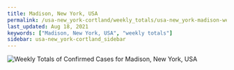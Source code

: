 ```yaml
---
title: Madison, New York, USA
permalink: /usa-new_york-cortland/weekly_totals/usa-new_york-madison-weekly_totals.html
last_updated: Aug 18, 2021
keywords: ["Madison, New York, USA", "weekly totals"]
sidebar: usa-new_york-cortland_sidebar
---
```


![Weekly Totals of Confirmed Cases for Madison, New York, USA](/covid_tracker/images/graphs/usa-new_york-madison-weekly_totals_graph.png)
